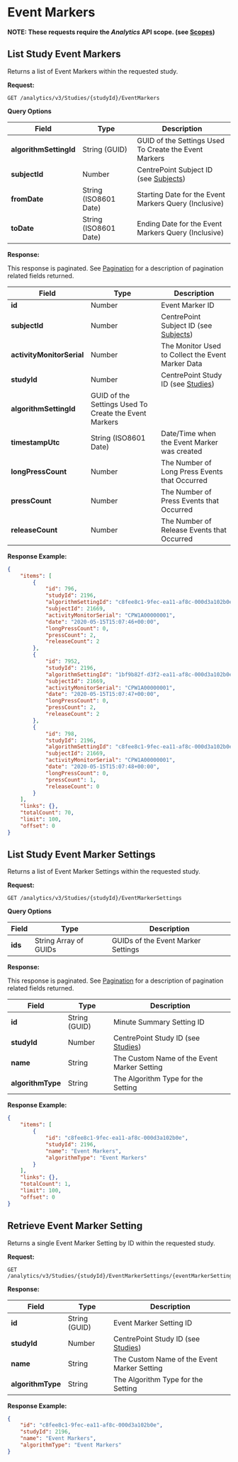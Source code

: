 # Event Markers

**NOTE: These requests require the *Analytics* API scope. (see [Scopes](scopes.md))**

## List Study Event Markers

Returns a list of Event Markers within the requested study.

**Request:**

```http
GET /analytics/v3/Studies/{studyId}/EventMarkers
```

**Query Options**

|Field|Type|Description|
|-----|----|-----------|
|**algorithmSettingId**|String (GUID)|GUID of the Settings Used To Create the Event Markers|
|**subjectId**|Number|CentrePoint Subject ID (see [Subjects](subjects.md))|
|**fromDate**|String (ISO8601 Date)|Starting Date for the Event Markers Query (Inclusive)|
|**toDate**|String (ISO8601 Date)|Ending Date for the Event Markers Query (Inclusive)|

**Response:**

This response is paginated. See [Pagination](pagination.md) for a description of pagination related fields returned.

|Field|Type|Description|
|-----|----|-----------|
|**id**|Number|Event Marker ID|
|**subjectId**|Number|CentrePoint Subject ID (see [Subjects](subjects.md))|
|**activityMonitorSerial**|Number|The Monitor Used to Collect the Event Marker Data|
|**studyId**|Number|CentrePoint Study ID (see [Studies](studies.md))|
|**algorithmSettingId**|GUID of the Settings Used To Create the Event Markers|
|**timestampUtc**|String (ISO8601 Date)|Date/Time when the Event Marker was created|
|**longPressCount**|Number|The Number of Long Press Events that Occurred|
|**pressCount**|Number|The Number of Press Events that Occurred|
|**releaseCount**|Number|The Number of Release Events that Occurred|

**Response Example:**

```json
{
    "items": [
        {
            "id": 796,
            "studyId": 2196,
            "algorithmSettingId": "c8fee8c1-9fec-ea11-af8c-000d3a102b0e",
            "subjectId": 21669,
            "activityMonitorSerial": "CPW1A00000001",
            "date": "2020-05-15T15:07:46+00:00",
            "longPressCount": 0,
            "pressCount": 2,
            "releaseCount": 2
        },
        {
            "id": 7952,
            "studyId": 2196,
            "algorithmSettingId": "1bf9b82f-d3f2-ea11-af8c-000d3a102b0e",
            "subjectId": 21669,
            "activityMonitorSerial": "CPW1A00000001",
            "date": "2020-05-15T15:07:47+00:00",
            "longPressCount": 0,
            "pressCount": 2,
            "releaseCount": 2
        },
        {
            "id": 798,
            "studyId": 2196,
            "algorithmSettingId": "c8fee8c1-9fec-ea11-af8c-000d3a102b0e",
            "subjectId": 21669,
            "activityMonitorSerial": "CPW1A00000001",
            "date": "2020-05-15T15:07:48+00:00",
            "longPressCount": 0,
            "pressCount": 1,
            "releaseCount": 0
        }
    ],
    "links": {},
    "totalCount": 70,
    "limit": 100,
    "offset": 0
}
```


## List Study Event Marker Settings

Returns a list of Event Marker Settings within the requested study.

**Request:**

```http
GET /analytics/v3/Studies/{studyId}/EventMarkerSettings
```

**Query Options**

|Field|Type|Description|
|-----|----|-----------|
|**ids**|String Array of GUIDs|GUIDs of the Event Marker Settings|

**Response:**

This response is paginated. See [Pagination](pagination.md) for a description of pagination related fields returned.

|Field|Type|Description|
|-----|----|-----------|
|**id**|String (GUID)|Minute Summary Setting ID|
|**studyId**|Number|CentrePoint Study ID (see [Studies](studies.md))|
|**name**|String|The Custom Name of the Event Marker Setting|
|**algorithmType**|String|The Algorithm Type for the Setting|

**Response Example:**

```json
{
    "items": [
        {
            "id": "c8fee8c1-9fec-ea11-af8c-000d3a102b0e",
            "studyId": 2196,
            "name": "Event Markers",
            "algorithmType": "Event Markers"
        }
    ],
    "links": {},
    "totalCount": 1,
    "limit": 100,
    "offset": 0
}
```


## Retrieve Event Marker Setting

Returns a single Event Marker Setting by ID within the requested study.

**Request:**

```http
GET /analytics/v3/Studies/{studyId}/EventMarkerSettings/{eventMarkerSettingId}
```

**Response:**

|Field|Type|Description|
|-----|----|-----------|
|**id**|String (GUID)|Event Marker Setting ID|
|**studyId**|Number|CentrePoint Study ID (see [Studies](studies.md))|
|**name**|String|The Custom Name of the Event Marker Setting|
|**algorithmType**|String|The Algorithm Type for the Setting|

**Response Example:**

```json
{
    "id": "c8fee8c1-9fec-ea11-af8c-000d3a102b0e",
    "studyId": 2196,
    "name": "Event Markers",
    "algorithmType": "Event Markers"
}
```